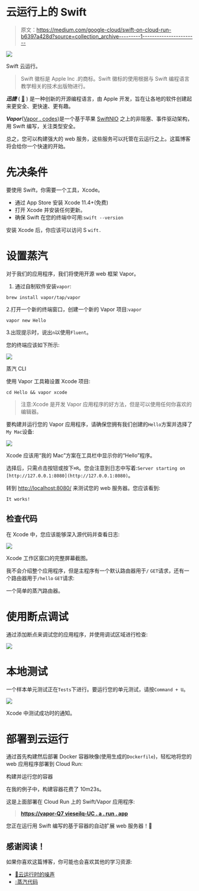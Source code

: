 # 云运行上的 Swift

> 原文：<https://medium.com/google-cloud/swift-on-cloud-run-b6397a428d?source=collection_archive---------1----------------------->

![](img/f92b945e4b975788f5654f67eb649d85.png)

Swift 云运行。

> Swift 徽标是 Apple Inc .的商标。Swift 徽标的使用根据与 Swift 编程语言教学相关的技术出版物进行。

***迅捷*** ( [🔗](https://developer.apple.com/swift/resources/) ) 是一种创新的开源编程语言，由 Apple 开发，旨在让各地的软件创建起来更安全、更快速、更有趣。

***Vapor***([Vapor . codes](https://vapor.codes/))是一个基于苹果 [SwiftNIO](https://github.com/apple/swift-nio) 之上的非阻塞、事件驱动架构，用 Swift 编写，关注类型安全。

总之，您可以构建强大的 web 服务，这些服务可以托管在云运行之上。这篇博客将会给你一个快速的开始。

# 先决条件

要使用 Swift，你需要一个工具，Xcode。

*   通过 App Store 安装 Xcode 11.4+(免费)
*   打开 Xcode 并安装任何更新。
*   确保 Swift 在您的终端中可用:`swift --version`

安装 Xcode 后，你应该可以访问 S `wift.`

# 设置蒸汽

对于我们的应用程序，我们将使用开源 web 框架 Vapor。

1.  通过自制软件安装`vapor`:

```
brew install vapor/tap/vapor
```

2.打开一个新的终端窗口，创建一个新的 Vapor 项目:`vapor`

```
vapor new Hello
```

3.出现提示时，说出`n`以使用`Fluent`。

您的终端应该如下所示:

![](img/d456ab21334278fd47e9a866a84fa65d.png)

蒸汽 CLI

使用 Vapor 工具箱设置 Xcode 项目:

```
cd Hello && vapor xcode
```

> 注意:Xcode 是开发 Vapor 应用程序的好方法，但是可以使用任何你喜欢的编辑器。

要构建并运行您的 Vapor 应用程序，请确保您拥有我们创建的`Hello`方案并选择了`My Mac`设备:

![](img/1c826e0ff60c78b36f2eb7e8ef68ee46.png)

Xcode 应该用“我的 Mac”方案在工具栏中显示你的“Hello”程序。

选择后，只需点击按钮或按下`⌘R`。您会注意到日志中写着:`Server starting on [http://127.0.0.1:8080](http://127.0.0.1:8080)`。

转到 [http://localhost:8080/](http://localhost:8080/) 来测试您的 web 服务器。您应该看到:

```
It works!
```

## 检查代码

在 Xcode 中，您应该能够深入源代码并查看日志:

![](img/beb8013b2bac48b5d3a6bf42983a69e0.png)

Xcode 工作区窗口的完整屏幕截图。

我不会介绍整个应用程序，但是主程序有一个默认路由器用于`/` `GET`请求，还有一个路由器用于`/hello` `GET`请求:

一个简单的蒸汽路由器。

# 使用断点调试

通过添加断点来调试您的应用程序，并使用调试区域进行检查:

![](img/563b1fca08e39c87eabea1c723fbb3f4.png)

# 本地测试

一个样本单元测试正在`Tests`下进行。要运行您的单元测试，请按`Command + U`。

![](img/34ae9104ffd9cf8829936a618ef1eb77.png)

Xcode 中测试成功时的通知。

# 部署到云运行

通过首先构建然后部署 Docker 容器映像(使用生成的`Dockerfile`)，轻松地将您的 web 应用程序部署到 Cloud Run:

构建并运行您的容器

在我的例子中，构建容器花费了 10m23s。

这是上面部署在 Cloud Run 上的 Swift/Vapor 应用程序:

> [**https://vapor-Q7 vieseilq-UC . a . run . app**](https://vapor-q7vieseilq-uc.a.run.app)

您正在运行用 Swift 编写的基于容器的自动扩展 web 服务器！🎉

## 感谢阅读！

如果你喜欢这篇博客，你可能也会喜欢其他的学习资源:

*   [🦕云运行时的噪声](/google-cloud/deno-on-cloud-run-89ae64d1664d)
*   [💧蒸汽代码](http://vapor.codes)
